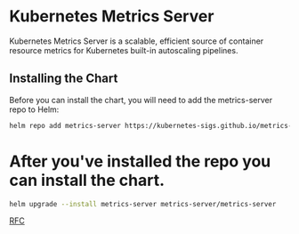 # Kubernetes Metrics Server

Kubernetes Metrics Server is a scalable, efficient source of container resource metrics for Kubernetes built-in autoscaling pipelines.

## Installing the Chart

Before you can install the chart, you will need to add the metrics-server repo to Helm:

```bash
helm repo add metrics-server https://kubernetes-sigs.github.io/metrics-server/
```
# After you've installed the repo you can install the chart.
```bash
helm upgrade --install metrics-server metrics-server/metrics-server
```

[RFC](https://artifacthub.io/packages/helm/metrics-server/metrics-server)
